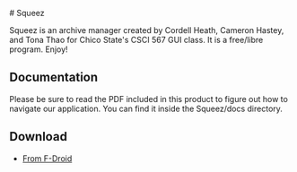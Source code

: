 # Squeez

Squeez is an archive manager created by Cordell Heath, Cameron Hastey, and Tona Thao for Chico State's CSCI 567 GUI class.
It is a free/libre program.
Enjoy!

## Documentation

Please be sure to read the PDF included in this product to figure out how to navigate our application.
You can find it inside the Squeez/docs directory.

## Download

* [From F-Droid](https://f-droid.org/repository/browse/?fdid=csci567.squeez)